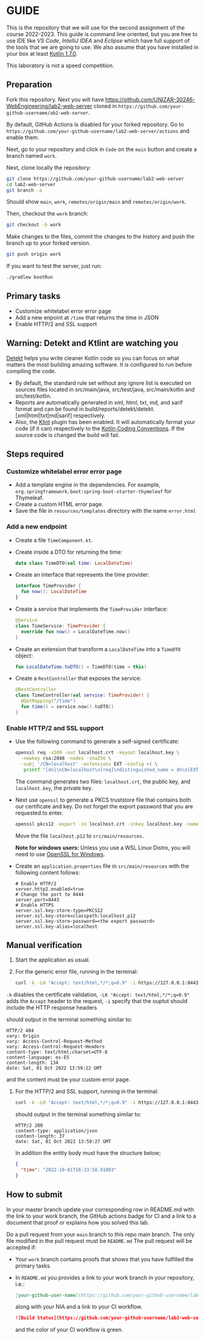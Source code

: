 # GUIDE

This is the repository that we will use for the second assignment of the course 2022-2023. This guide is command line oriented, but you are free to use IDE like _VS Code_, _IntelliJ IDEA_ and _Eclipse_ which have full support of the tools that we are going to use. We also assume that you have installed in your box at least [Kotlin 1.7.0](https://kotlinlang.org/docs/getting-started.html#install-kotlin).

This laboratory is not a speed competition.

## Preparation

Fork this repository.
Next you will have <https://github.com/UNIZAR-30246-WebEngineering/lab2-web-server> cloned in `https://github.com/your-github-username/ab2-web-server`.

By default, GitHub Actions is disabled for your forked repository.
Go to `https://github.com/your-github-username/lab2-web-server/actions` and enable them.

Next, go to your repository and click in `Code` on the `main` button and create a branch named `work`.

Next, clone locally the repository:

```bash
git clone https://github.com/your-github-username/lab2-web-server
cd lab2-web-server
git branch -a
```

Should show `main`, `work`, `remotes/origin/main` and `remotes/origin/work`.

Then, checkout the `work` branch:

```bash
git checkout -b work
```

Make changes to the files, commit the changes to the history and push the branch up to your forked version.

```bash
git push origin work
```

If you want to test the server, just run:

```bash
./gradlew bootRun
```

## Primary tasks

- Customize whitelabel error error page
- Add a new enpoint at `/time` that returns the time in JSON
- Enable HTTP/2 and SSL support

## Warning: Detekt and Ktlint are watching you

[Detekt](https://detekt.dev/) helps you write cleaner Kotlin code so you can focus on what matters the most building amazing software.
It is configured to run before compiling the code.

- By default, the standard rule set without any ignore list is executed on sources files located in src/main/java, src/test/java, src/main/kotlin and src/test/kotlin.
- Reports are automatically generated in xml, html, txt, md, and sarif format and can be found in build/reports/detekt/detekt.[xml|html|txt|md|sarif] respectively.
- Also, the [Klint](https://ktlint.github.io/) plugin has been enabled. It will automatically format your code (if it can) respectively to the [Kotlin Coding Conventions](https://kotlinlang.org/docs/coding-conventions.html#source-code-organization). If the source code is changed the build will fail.

## Steps required

### Customize whitelabel error error page

- Add a template engine in the dependencies.
  For example, `org.springframework.boot:spring-boot-starter-thymeleaf` for Thymeleaf.
- Create a custom HTML error page.
- Save the file in `resources/templates` directory with the name `error.html`

### Add a new endpoint

- Create a file `TimeComponent.kt`.
- Create inside a DTO for returning the time:

  ```kotlin
  data class TimeDTO(val time: LocalDateTime)
  ```

- Create an interface that represents the time provider:

  ```kotlin
  interface TimeProvider {
    fun now(): LocalDateTime
  }
  ```

- Create a service that implements the `TimeProvider` interface:

  ```kotlin
  @Service
  class TimeService: TimeProvider {
    override fun now() = LocalDateTime.now()
  }
  ```

- Create an extension that transform a `LocalDateTime` into a `TimeDTO` object:

  ```kotlin
  fun LocalDateTime.toDTO() = TimeDTO(time = this)
  ```

- Create a `RestController` that exposes the service:

  ```kotlin
  @RestController 
  class TimeController(val service: TimeProvider) {
    @GetMapping("/time")
    fun time() = service.now().toDTO()
  }
  ```  

### Enable HTTP/2 and SSL support

- Use the following command to generate a self-signed certificate:

  ```sh
  openssl req -x509 -out localhost.crt -keyout localhost.key \
    -newkey rsa:2048 -nodes -sha256 \
    -subj '/CN=localhost' -extensions EXT -config <( \
     printf "[dn]\nCN=localhost\n[req]\ndistinguished_name = dn\n[EXT]\nsubjectAltName=DNS:localhost\nkeyUsage=digitalSignature\nextendedKeyUsage=serverAuth")
  ```

  The command generates two files: `localhost.crt`, the public key, and `localhost.key`, the private key.
- Next use `openssl` to generate a PKCS truststore file that contains both our certificate and key. Do not forget the export password that you are requested to enter.
  
  ```sh
  openssl pkcs12 -export -in localhost.crt -inkey localhost.key -name localhost -out localhost.p12
  ```

  Move the file `localhost.p12` to `src/main/resources`.

  **Note for windows users:** Unless you use a WSL Linux Distro, you will need to use [OpenSSL for Windows](https://wiki.openssl.org/index.php/Binaries).

- Create an `application.properties` file in `src/main/resources` with the following content follows:

  ```properties
  # Enable HTTP/2
  server.http2.enabled=true
  # Change the port to 8444
  server.port=8443
  # Enable HTTPS
  server.ssl.key-store-type=PKCS12
  server.ssl.key-store=classpath:localhost.p12
  server.ssl.key-store-password=<the export password>
  server.ssl.key-alias=localhost
  ```

## Manual verification

1. Start the application as usual.

1. For the generic error file, running in the terminal:

   ```sh
   curl -k -LH "Accept: text/html,*/*;q=0.9" -i https://127.0.0.1:8443/  
   ```

  `-k` disables the certificate validation,
  `-LK "Accept: text/html,*/*;q=0.9"` adds the `Accept` header to the request,
  `-i` specify that the ouptut should include the HTTP response headers

   should output in the terminal something similar to:

   ```http
   HTTP/2 404 
   vary: Origin
   vary: Access-Control-Request-Method
   vary: Access-Control-Request-Headers
   content-type: text/html;charset=UTF-8
   content-language: es-ES
   content-length: 134
   date: Sat, 01 Oct 2022 13:59:22 GMT
   ```

   and the content must be your custom error page.

1. For the HTTP/2 and SSL support, running in the terminal:

   ```sh
   curl -k -LH "Accept: text/html,*/*;q=0.9" -i https://127.0.0.1:8443/time  
   ```

   should output in the terminal something similar to:

   ```http
   HTTP/2 200 
   content-type: application/json
   content-length: 37
   date: Sat, 01 Oct 2022 13:59:27 GMT
   ```

   In addition the entity body must have the structure below;

   ```json
   {
     "time": "2022-10-01T16:33:58.91803" 
   }
   ```

## How to submit

In your master branch update your corresponding row in README.md with the link to your work branch, the GitHub actions badge for CI and a link to a document that proof or explains how you solved this lab.

Do a pull request from your `main` branch to this repo main branch.
The only file modified in the pull request must be `README.md`
The pull request will be accepted if:

- Your `work` branch contains proofs that shows that you have fulfilled the primary tasks.
- In `README.md` you provides a link to your work branch in your repository, i.e.:

  ```md
  [your-github-user-name](https://github.com/your-github-username/lab2-web-server/tree/work)
  ```

  along with your NIA and a link to your CI workflow.

  ```md
  ![Build Status](https://github.com/your-github-username/lab2-web-server/actions/workflows/ci.yml/badge.svg)](https://github.com/your-github-username/lab2-web-server/actions/workflows/ci.yml)  
  ```

  and the color of your CI workflow is green.
